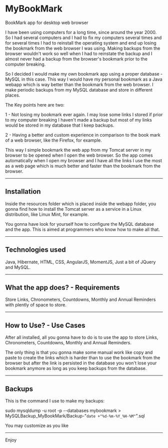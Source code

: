 # MyBookMark
BookMark app for desktop web browser

I have been using computers for a long time, since around the year 2000. So I had several computers and I had to fix my computers several times and for several times I had to reinstall the operating system and end up losing the bookmark from the web browser I was using. Making backups from the browser wouldn't work so well when I had to reinstate the backup and I almost never had a backup from the browser's bookmark prior to the computer breaking.

So I decided I would make my own bookmark app using a proper database - MySQL in this case. This way I would have my personal bookmark as a Java webapp which is way better than the bookmark from the web browser. I make periodic backups from my MySQL database and store in different places.

The Key points here are two:

1 - Not losing my bookmark ever again. I may lose some links I stored if prior to my computer breaking I haven't made a backup but most of my links would be stored in my database that I keep backups.

2 - Having a better and custom experience in comparison to the book mark of a web browser, like the Firefox, for example.

This way I simple bookmark the web app from my Tomcat server in my browser to be opened when I open the web browser. So the app comes automatically when I open my browser and I have all the links I use the most as a web page which is much better and faster than the bookmark from the browser.

-------------------------------------
Installation
-------------------------------------

Inside the resources folder which is placed inside the webapp folder, you gonna find how to install the Tomcat server as a service in a Linux distribution, like Linux Mint, for example.

You gonna have look for yourself how to configure the MySQL database and the app. This is aimed at programmers who know how to make all that.

-------------------------------------
Technologies used
-------------------------------------

Java, Hibernate, HTML, CSS, AngularJS, MomentJS, Just a bit of JQuery and MySQL.

-------------------------------------
What the app does? - Requirements
-------------------------------------

Store Links, Chronometers, Countdowns, Monthly and Annual Reminders with plently of space to store.

-------------------------------------
How to Use? - Use Cases
-------------------------------------

After all installed, all you gonna have to do is to use the app to store Links, Chronometers, Countdowns, Monthly and Annual Reminders.

The only thing is that you gonna make some manual work like copy and paste to create the links which is harder than to use the bookmark from the browser but after the link is persisted in the database you won't lose your bookmark anymore as long as you keep backups from the database.

-------------------------------------
Backups
-------------------------------------

This is the command I use to make my backups:

sudo mysqldump -u root -p --databases mybookmark > MySQLBackup_MyBookMark/Backup-"`date +"%d-%m-%Y_%H-%M"`".sql

You may customize as you like

-------------------------------------

Enjoy
